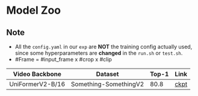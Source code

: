 # Model Zoo

## Note

- All the `config.yaml` in our `exp` are **NOT** the training config actually used, since some hyperparameters are **changed** in the `run.sh` or `test.sh`.
- \#Frame = \#input_frame x \#crop x \#clip

| Video Backbone   | Dataset                    | Top-1 | Link                                                                                                      |
|------------------|----------------------------|-------|----------------------------------------------------------------------------------------------------------------| 
| UniFormerV2-B/16 | Something-SomethingV2      | 80.8  | [ckpt](https://1drv.ms/u/s!ApS0ZXMgcC11jTP47rnjjvkiZEAj?e=i341F6) |


